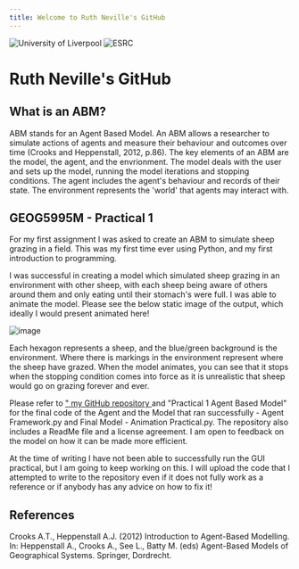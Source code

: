 ```yaml
---
title: Welcome to Ruth Neville's GitHub
---
```

![University of Liverpool](https://user-images.githubusercontent.com/71274167/97724887-6af12480-1ac5-11eb-823c-687199a9b36e.png) ![ESRC](https://user-images.githubusercontent.com/71274167/97725173-c7ecda80-1ac5-11eb-9be1-fa21d09976eb.png)

<h1> Ruth Neville's GitHub </h1>

<h2> What is an ABM? </h2> 

<p> ABM stands for an Agent Based Model. An ABM allows a researcher to simulate actions of agents and measure their behaviour and outcomes over time (Crooks and Heppenstall, 2012, p.86). The key elements of an ABM are the model, the agent, and the envrionment. The model deals with the user and sets up the model, running the model iterations and stopping conditions. The agent includes the agent's behaviour and records of their state. The environment represents the 'world' that agents may interact with. </p> 

<h2> GEOG5995M - Practical 1 </h2> 

<p> For my first assignment I was asked to create an ABM to simulate sheep grazing in a field. This was my first time ever using Python, and my first introduction to programming. </p> 

<p> I was successful in creating a model which simulated sheep grazing in an environment with other sheep, with each sheep being aware of others around them and only eating until their stomach's were full. I was able to animate the model. Please see the below static image of the output, which ideally I would present animated here!</p>

![image](https://user-images.githubusercontent.com/71274167/97779264-cd552e00-1b74-11eb-9b34-189d01bf59c3.png)

<p> Each hexagon represents a sheep, and the blue/green background is the environment. Where there is markings in the environment represent where the sheep have grazed. When the model animates, you can see that it stops when the stopping condition comes into force as it is unrealistic that sheep would go on grazing forever and ever. </p>

<p> Please refer to <a href="https://github.com/ruthneville/Practical-1-Agent-Based-Model">" my GitHub repository </a> and "Practical 1 Agent Based Model" for the final code of the Agent and the Model that ran successfully - Agent Framework.py and Final Model - Animation Practical.py. The repository also includes a ReadMe file and a license agreement. I am open to feedback on the model on how it can be made more efficient. </p>

<p> At the time of writing I have not been able to successfully run the GUI practical, but I am going to keep working on this. I will upload the code that I attempted to write to the repository even if it does not fully work as a reference or if anybody has any advice on how to fix it! </p>


<h2> References </h2>

Crooks A.T., Heppenstall A.J. (2012) Introduction to Agent-Based Modelling. In: Heppenstall A., Crooks A., See L., Batty M. (eds) Agent-Based Models of Geographical Systems. Springer, Dordrecht.
